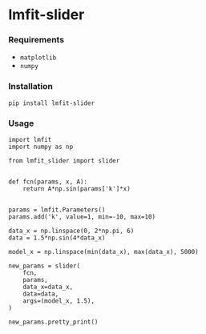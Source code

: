 # lmfit-slider

### Requirements
- `matplotlib`
- `numpy`

### Installation
```pip install lmfit-slider```

### Usage

```
import lmfit
import numpy as np

from lmfit_slider import slider


def fcn(params, x, A):
    return A*np.sin(params['k']*x)


params = lmfit.Parameters()
params.add('k', value=1, min=-10, max=10)

data_x = np.linspace(0, 2*np.pi, 6)
data = 1.5*np.sin(4*data_x)

model_x = np.linspace(min(data_x), max(data_x), 5000)

new_params = slider(
    fcn,
    params,
    data_x=data_x,
    data=data,
    args=(model_x, 1.5),
)

new_params.pretty_print()
```
